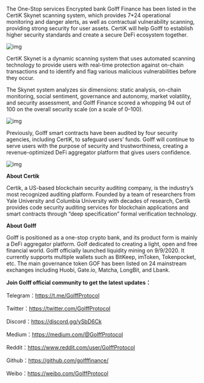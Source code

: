 The One-Stop services Encrypted bank Golff Finance has been listed in the CertiK Skynet scanning system, which provides 7*24 operational monitoring and danger alerts, as well as contractual vulnerability scanning, providing strong security for user assets. CertiK will help Golff to establish higher security standards and create a secure DeFi ecosystem together.

![img](https://miro.medium.com/max/1050/0*tl77zV4EdDf6_yxs)

CertiK Skynet is a dynamic scanning system that uses automated scanning technology to provide users with real-time protection against on-chain transactions and to identify and flag various malicious vulnerabilities before they occur.

The Skynet system analyzes six dimensions: static analysis, on-chain monitoring, social sentiment, governance and autonomy, market volatility, and security assessment, and Golff Finance scored a whopping 94 out of 100 on the overall security scale (on a scale of 0–100).

![img](https://miro.medium.com/max/1050/0*_3ZA1cqsmjk51ssM)

Previously, Golff smart contracts have been audited by four security agencies, including CertiK, to safeguard users’ funds. Golff will continue to serve users with the purpose of security and trustworthiness, creating a revenue-optimized DeFi aggregator platform that gives users confidence.

![img](https://miro.medium.com/max/1050/0*gz-PjR82KrnxV381)

**About Certik**

Certik, a US-based blockchain security auditing company, is the industry’s most recognized auditing platform. Founded by a team of researchers from Yale University and Columbia University with decades of research, Certik provides code security auditing services for blockchain applications and smart contracts through “deep specification” formal verification technology.

**About Golff**

Golff is positioned as a one-stop crypto bank, and its product form is mainly a DeFi aggregator platform. Golf dedicated to creating a light, open and free financial world. Golff officially launched liquidity mining on 9/9/2020. It currently supports multiple wallets such as BitKeep, imToken, Tokenpocket, etc. The main governance token GOF has been listed on 24 mainstream exchanges including Huobi, Gate.io, Matcha, LongBit, and Lbank.

**Join Golff official community to get the latest updates：**

Telegram：https://t.me/GolffProtocol

Twitter：https://twitter.com/GolffProtocol

Discord：https://discord.gg/ySbD6Ck

Medium：https://medium.com/@GolffProtocol

Reddit：https://www.reddit.com/user/GolffProtocol

Github：https://github.com/golfffinance/

Weibo：https://weibo.com/GolffProtocol